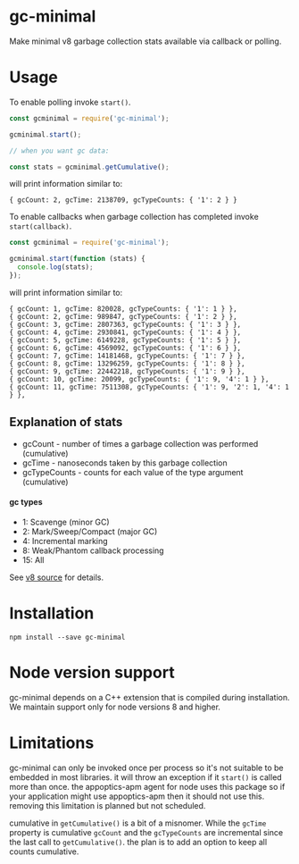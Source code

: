 # gc-minimal

Make minimal v8 garbage collection stats available via callback or polling.

# Usage

To enable polling invoke `start()`.

```js
const gcminimal = require('gc-minimal');

gcminimal.start();

// when you want gc data:

const stats = gcminimal.getCumulative();
```

will print information similar to:

```
{ gcCount: 2, gcTime: 2138709, gcTypeCounts: { '1': 2 } }

```

To enable callbacks when garbage collection has completed invoke `start(callback)`.

```js
const gcminimal = require('gc-minimal');

gcminimal.start(function (stats) {
  console.log(stats);
});
```

will print information similar to:

```
{ gcCount: 1, gcTime: 820028, gcTypeCounts: { '1': 1 } },
{ gcCount: 2, gcTime: 989847, gcTypeCounts: { '1': 2 } },
{ gcCount: 3, gcTime: 2807363, gcTypeCounts: { '1': 3 } },
{ gcCount: 4, gcTime: 2930841, gcTypeCounts: { '1': 4 } },
{ gcCount: 5, gcTime: 6149228, gcTypeCounts: { '1': 5 } },
{ gcCount: 6, gcTime: 4569092, gcTypeCounts: { '1': 6 } },
{ gcCount: 7, gcTime: 14181468, gcTypeCounts: { '1': 7 } },
{ gcCount: 8, gcTime: 13296259, gcTypeCounts: { '1': 8 } },
{ gcCount: 9, gcTime: 22442218, gcTypeCounts: { '1': 9 } },
{ gcCount: 10, gcTime: 20099, gcTypeCounts: { '1': 9, '4': 1 } },
{ gcCount: 11, gcTime: 7511308, gcTypeCounts: { '1': 9, '2': 1, '4': 1 } },

```

## Explanation of stats
* gcCount - number of times a garbage collection was performed (cumulative)
* gcTime - nanoseconds taken by this garbage collection
* gcTypeCounts - counts for each value of the type argument (cumulative)

#### gc types
  * 1: Scavenge (minor GC)
  * 2: Mark/Sweep/Compact (major GC)
  * 4: Incremental marking
  * 8: Weak/Phantom callback processing
  * 15: All

See [v8 source](https://github.com/nodejs/node/blob/554fa24916c5c6d052b51c5cee9556b76489b3f7/deps/v8/include/v8.h#L6137-L6144) for details.


# Installation
    npm install --save gc-minimal

# Node version support
gc-minimal depends on a C++ extension that is compiled during installation. We maintain support
only for node versions 8 and higher.

# Limitations
gc-minimal can only be invoked once per process so it's not suitable to be embedded in most libraries.
it will throw an exception if it `start()` is called more than once. the appoptics-apm agent for node
uses this package so if your application might use appoptics-apm then it should not use this. removing
this limitation is planned but not scheduled.

cumulative in `getCumulative()` is a bit of a misnomer. While the `gcTime` property is cumulative
`gcCount` and the `gcTypeCounts` are incremental since the last call to `getCumulative()`. the plan
is to add an option to keep all counts cumulative.
